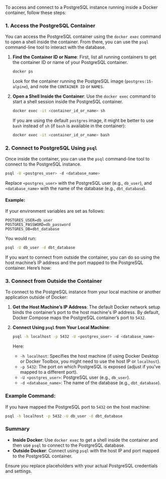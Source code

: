 To access and connect to a PostgreSQL instance running inside a Docker container, follow these steps:

### 1. **Access the PostgreSQL Container**

You can access the PostgreSQL container using the `docker exec` command to open a shell inside the container. From there, you can use the `psql` command-line tool to interact with the database.

1. **Find the Container ID or Name**:
   First, list all running containers to get the container ID or name of your PostgreSQL container.
   ```bash
   docker ps
   ```

   Look for the container running the PostgreSQL image (`postgres:15-alpine`), and note the `CONTAINER ID` or `NAMES`.

2. **Open a Shell Inside the Container**:
   Use the `docker exec` command to start a shell session inside the PostgreSQL container.
   ```bash
   docker exec -it <container_id_or_name> sh
   ```

   If you are using the default `postgres` image, it might be better to use `bash` instead of `sh` (if `bash` is available in the container):
   ```bash
   docker exec -it <container_id_or_name> bash
   ```

### 2. **Connect to PostgreSQL Using `psql`**

Once inside the container, you can use the `psql` command-line tool to connect to the PostgreSQL instance.

```bash
psql -U <postgres_user> -d <database_name>
```

Replace `<postgres_user>` with the PostgreSQL user (e.g., `db_user`), and `<database_name>` with the name of the database (e.g., `dbt_database`).

#### **Example**:
If your environment variables are set as follows:
```env
POSTGRES_USER=db_user
POSTGRES_PASSWORD=db_password
POSTGRES_DB=dbt_database
```

You would run:
```bash
psql -U db_user -d dbt_database
```

If you want to connect from outside the container, you can do so using the host machine’s IP address and the port mapped to the PostgreSQL container. Here’s how:

### 3. **Connect from Outside the Container**

To connect to the PostgreSQL instance from your local machine or another application outside of Docker:

1. **Get the Host Machine’s IP Address**: The default Docker network setup binds the container’s port to the host machine's IP address. By default, Docker Compose maps the PostgreSQL container’s port to `5432`.

2. **Connect Using `psql` from Your Local Machine**:
   ```bash
   psql -h localhost -p 5432 -U <postgres_user> -d <database_name>
   ```

   Here:
   - `-h localhost`: Specifies the host machine (if using Docker Desktop or Docker Toolbox, you might need to use the host IP or `localhost`).
   - `-p 5432`: The port on which PostgreSQL is exposed (adjust if you’ve mapped to a different port).
   - `-U <postgres_user>`: PostgreSQL user (e.g., `db_user`).
   - `-d <database_name>`: The name of the database (e.g., `dbt_database`).

### Example Command:
If you have mapped the PostgreSQL port to `5432` on the host machine:
```bash
psql -h localhost -p 5432 -U db_user -d dbt_database
```

### Summary

- **Inside Docker**: Use `docker exec` to get a shell inside the container and then use `psql` to connect to the PostgreSQL database.
- **Outside Docker**: Connect using `psql` with the host IP and port mapped to the PostgreSQL container.

Ensure you replace placeholders with your actual PostgreSQL credentials and settings.